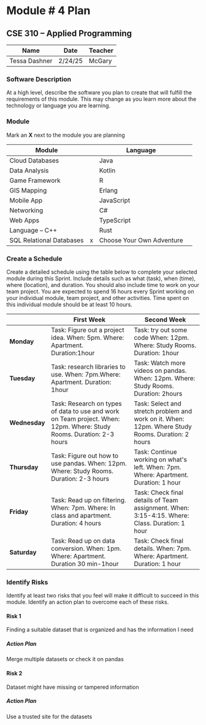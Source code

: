 # Module # 4 Plan
## CSE 310 – Applied Programming

|Name|Date|Teacher|
|-|-|-|
|Tessa Dashner |2/24/25 | McGary|

### Software Description 
At a high level, describe the software you plan to create that will fulfill the requirements of this module.  This may change as you learn more about the technology or language you are learning.


### Module
Mark an **X** next to the module you are planning

|Module                   | |Language                  | |
|-------------------------|-|--------------------------|-|
|Cloud Databases          | | Java                     | |
|Data Analysis            | | Kotlin                   | |
|Game Framework           | | R                        | |
|GIS Mapping              | | Erlang                   | |
|Mobile App               | | JavaScript               | |
|Networking               | | C#                       | |
|Web Apps                 | | TypeScript               | |
|Language – C++           | | Rust                     | |
|SQL Relational Databases |x |Choose Your Own Adventure | |

### Create a Schedule
Create a detailed schedule using the table below to complete your selected module during this Sprint.  Include details such as what (task), when (time), where (location), and duration.  You should also include time to work on your team project.  You are expected to spend 16 hours every Sprint working on your individual module, team project, and other activities. Time spent on this individual module should be at least 10 hours.

|             |First Week|Second Week|
|-------------|----------|-----------|
|**Monday**   |Task: Figure out a project idea. When: 5pm. Where: Apartment. Duration:1hour |Task: try out some code When: 12pm. Where: Study Rooms. Duration: 1hour|		
|**Tuesday**  |Task: research libraries to use. When: 7pm.Where: Apartment. Duration: 1hour|Task: Watch more videos on pandas. When: 12pm. Where: Study Rooms. Duration: 2hours|
|**Wednesday**|Task: Research on types of data to use and work on Team project. When: 12pm. Where: Study Rooms. Duration: 2-3 hours |Task: Select and stretch problem and work on it. When: 12pm. Where Study Rooms. Duration: 2 hours|		
|**Thursday** |Task: Figure out how to use pandas. When: 12pm. Where: Study Rooms. Duration: 2-3 hours |Task: Continue working on what's left. When: 7pm. Where: Apartment. Duration: 1 hour|
|**Friday**   | Task: Read up on filtering. When: 7pm. Where: In class and apartment. Duration: 4 hours|Task: Check final details of Team assignment. When: 3:15-4:15. Where: Class. Duration: 1 hour |		
|**Saturday** |Task: Read up on data conversion. When: 1pm. Where: Apartment. Duration 30 min-1hour|Task: Check final details. When: 7pm. Where: Apartment. Duration: 1 hour |


### Identify Risks
Identify at least two risks that you feel will make it difficult to succeed in this module.  Identify an action plan to overcome each of these risks.

#### Risk 1
<!-- Detail the risk here -->
Finding a suitable dataset that is organized and has the information I need

##### Action Plan
<!-- Detail the plan to over come the risk here -->
Merge multiple datasets or check it on pandas

#### Risk 2
<!-- Detail the risk here -->
Dataset might have missing or tampered information

##### Action Plan
<!-- Detail the plan to over come the risk here -->
Use a trusted site for the datasets


<!-- Create this Markdown to a PDF and submit it. In visual studio code you can convert this to a pdf with any one of the extensions. -->
